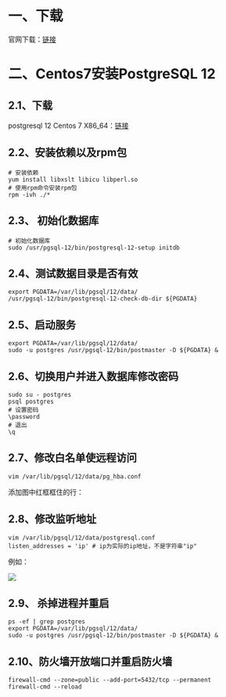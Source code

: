 # 一、下载

官网下载：[链接](https://www.postgresql.org/download/)

# 二、Centos7安装PostgreSQL 12

## 2.1、下载

postgresql 12 Centos 7 X86_64：[链接](https://yum.postgresql.org/12/redhat/rhel-7-x86_64/repoview/postgresqldbserver12.group.html)

## 2.2、安装依赖以及rpm包

```shell
# 安装依赖
yum install libxslt libicu libperl.so
# 使用rpm命令安装rpm包
rpm -ivh ./*
```
## 2.3、 初始化数据库
```shell
# 初始化数据库
sudo /usr/pgsql-12/bin/postgresql-12-setup initdb
```
## 2.4、测试数据目录是否有效
```shell
export PGDATA=/var/lib/pgsql/12/data/
/usr/pgsql-12/bin/postgresql-12-check-db-dir ${PGDATA}
```
## 2.5、启动服务
```shell
export PGDATA=/var/lib/pgsql/12/data/
sudo -u postgres /usr/pgsql-12/bin/postmaster -D ${PGDATA} &
```
## 2.6、切换用户并进入数据库修改密码
```shell
sudo su - postgres
psql postgres
# 设置密码
\password
# 退出
\q
```
## 2.7、修改白名单使远程访问
```shell
vim /var/lib/pgsql/12/data/pg_hba.conf
```
添加图中红框框住的行：


## 2.8、修改监听地址
```shell
vim /var/lib/pgsql/12/data/postgresql.conf
listen_addresses = 'ip' # ip为实际的ip地址，不是字符串"ip"
```
例如：

![](https://cdn.nlark.com/yuque/0/2022/png/23085707/1651894747219-b91bd108-d41b-4ef3-92cd-d75f8fe9cd5a.png)

  

## 2.9、 杀掉进程并重启
```shell
ps -ef | grep postgres
export PGDATA=/var/lib/pgsql/12/data/
sudo -u postgres /usr/pgsql-12/bin/postmaster -D ${PGDATA} &
```
## 2.10、防火墙开放端口并重启防火墙
```shell
firewall-cmd --zone=public --add-port=5432/tcp --permanent
firewall-cmd --reload
```